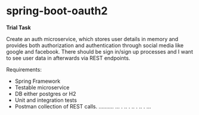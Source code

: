 # spring-boot-oauth2
**Trial Task**

Create an auth microservice, which stores user details in memory and provides both authorization and authentication through social media like google and facebook. There should be sign in/sign up processes and I want to see user data in afterwards via REST endpoints.

Requirements:
* Spring Framework
* Testable microservice
* DB either postgres or H2
* Unit and integration tests
* Postman collection of REST calls.
..........
...
.
..
.
..
.
..
.
...




